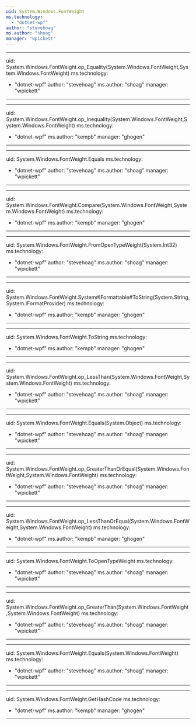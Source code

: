 ```yaml
---
uid: System.Windows.FontWeight
ms.technology: 
  - "dotnet-wpf"
author: "stevehoag"
ms.author: "shoag"
manager: "wpickett"
---
```


---
uid: System.Windows.FontWeight.op_Equality(System.Windows.FontWeight,System.Windows.FontWeight)
ms.technology: 
  - "dotnet-wpf"
author: "stevehoag"
ms.author: "shoag"
manager: "wpickett"
---

---
uid: System.Windows.FontWeight.op_Inequality(System.Windows.FontWeight,System.Windows.FontWeight)
ms.technology: 
  - "dotnet-wpf"
ms.author: "kempb"
manager: "ghogen"
---

---
uid: System.Windows.FontWeight.Equals
ms.technology: 
  - "dotnet-wpf"
author: "stevehoag"
ms.author: "shoag"
manager: "wpickett"
---

---
uid: System.Windows.FontWeight.Compare(System.Windows.FontWeight,System.Windows.FontWeight)
ms.technology: 
  - "dotnet-wpf"
ms.author: "kempb"
manager: "ghogen"
---

---
uid: System.Windows.FontWeight.FromOpenTypeWeight(System.Int32)
ms.technology: 
  - "dotnet-wpf"
author: "stevehoag"
ms.author: "shoag"
manager: "wpickett"
---

---
uid: System.Windows.FontWeight.System#IFormattable#ToString(System.String,System.IFormatProvider)
ms.technology: 
  - "dotnet-wpf"
ms.author: "kempb"
manager: "ghogen"
---

---
uid: System.Windows.FontWeight.ToString
ms.technology: 
  - "dotnet-wpf"
ms.author: "kempb"
manager: "ghogen"
---

---
uid: System.Windows.FontWeight.op_LessThan(System.Windows.FontWeight,System.Windows.FontWeight)
ms.technology: 
  - "dotnet-wpf"
author: "stevehoag"
ms.author: "shoag"
manager: "wpickett"
---

---
uid: System.Windows.FontWeight.Equals(System.Object)
ms.technology: 
  - "dotnet-wpf"
author: "stevehoag"
ms.author: "shoag"
manager: "wpickett"
---

---
uid: System.Windows.FontWeight.op_GreaterThanOrEqual(System.Windows.FontWeight,System.Windows.FontWeight)
ms.technology: 
  - "dotnet-wpf"
author: "stevehoag"
ms.author: "shoag"
manager: "wpickett"
---

---
uid: System.Windows.FontWeight.op_LessThanOrEqual(System.Windows.FontWeight,System.Windows.FontWeight)
ms.technology: 
  - "dotnet-wpf"
ms.author: "kempb"
manager: "ghogen"
---

---
uid: System.Windows.FontWeight.ToOpenTypeWeight
ms.technology: 
  - "dotnet-wpf"
author: "stevehoag"
ms.author: "shoag"
manager: "wpickett"
---

---
uid: System.Windows.FontWeight.op_GreaterThan(System.Windows.FontWeight,System.Windows.FontWeight)
ms.technology: 
  - "dotnet-wpf"
author: "stevehoag"
ms.author: "shoag"
manager: "wpickett"
---

---
uid: System.Windows.FontWeight.Equals(System.Windows.FontWeight)
ms.technology: 
  - "dotnet-wpf"
author: "stevehoag"
ms.author: "shoag"
manager: "wpickett"
---

---
uid: System.Windows.FontWeight.GetHashCode
ms.technology: 
  - "dotnet-wpf"
ms.author: "kempb"
manager: "ghogen"
---
